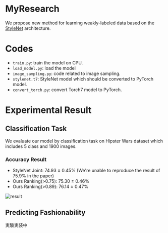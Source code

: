 # MyResearch
We propose new method for learning weakly-labeled data based on the [StyleNet](http://hi.cs.waseda.ac.jp/~esimo/publications/SimoSerraCVPR2016.pdf) architecture.

# Codes
- `train.py`: train the model on CPU.
- `load_model.py`: load the model
- `image_sampling.py`: code related to image sampling.
- `stylenet.t7`: StyleNet model which should be converted to PyTorch model.
- `convert_torch.py`: convert Torch7 model to PyTorch.

# Experimental Result
## Classification Task
We evaluate our model by classification task on Hipster Wars dataset which includes 5 class and 1900 images.

### Accuracy Result
- StyleNet Joint:       74.93 ± 0.45% (We're unable to reproduce the result of 75.9% in the paper)
- Ours Ranking(>0.75):  75.30 ± 0.46%
- Ours Ranking(>0.89):  76.14 ± 0.47%

![result](https://i.imgur.com/c4CU2wV.png)

## Predicting Fashionability
実験実装中
